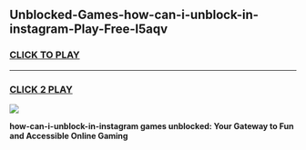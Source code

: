
## Unblocked-Games-how-can-i-unblock-in-instagram-Play-Free-l5aqv
<h3>
<a href="https://premium76.site?title=how-can-i-unblock-in-instagram&ref=23A">CLICK TO PLAY</a></h3>
<hr>

<h3>
<a href="https://premium76.site?title=how-can-i-unblock-in-instagram&ref=23A">CLICK 2 PLAY</a>
  
</h3>

<a href="https://premium76.site?title=how-can-i-unblock-in-instagram&ref=23A"><img src="https://clearcache.store/games.png"></a>


**how-can-i-unblock-in-instagram games unblocked: Your Gateway to Fun and Accessible Online Gaming**
